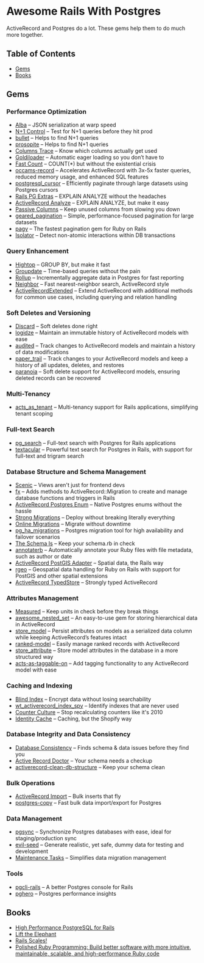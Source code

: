 # Awesome Rails With Postgres

ActiveRecord and Postgres do a lot. These gems help them to do much more together.

## Table of Contents

- [Gems](#gems)
- [Books](#books)

## Gems

### Performance Optimization

- [Alba](https://github.com/okuramasafumi/alba) – JSON serialization at warp speed
- [N+1 Control](https://github.com/palkan/n_plus_one_control) – Test for N+1 queries before they hit prod
- [bullet](https://github.com/flyerhzm/bullet) – Helps to find N+1 queries
- [prosopite](https://github.com/charkost/prosopite) – Helps to find N+1 queries
- [Columns Trace](https://github.com/fatkodima/columns_trace) – Know which columns actually get used
- [Goldiloader](https://github.com/salsify/goldiloader) – Automatic eager loading so you don’t have to
- [Fast Count](https://github.com/fatkodima/fast_count) – COUNT(*) but without the existential crisis
- [occams-record](https://github.com/jhollinger/occams-record) – Accelerates ActiveRecord with 3x-5x faster queries, reduced memory usage, and enhanced SQL features
- [postgresql_cursor](https://github.com/afair/postgresql_cursor) – Efficiently paginate through large datasets using Postgres cursors
- [Rails PG Extras](https://github.com/pawurb/rails-pg-extras) – EXPLAIN ANALYZE without the headaches
- [ActiveRecord Analyze](https://github.com/pawurb/activerecord-analyze) – EXPLAIN ANALYZE, but make it easy
- [Passive Columns](https://github.com/headmandev/passive_columns) – Keep unused columns from slowing you down
- [geared_pagination](https://github.com/basecamp/geared_pagination) – Simple, performance-focused pagination for large datasets
- [pagy](https://github.com/ddnexus/pagy) – The fastest pagination gem for Ruby on Rails
- [Isolator](https://github.com/palkan/isolator) – Detect non-atomic interactions within DB transactions

### Query Enhancement

- [Hightop](https://github.com/ankane/hightop) – GROUP BY, but make it fast
- [Groupdate](https://github.com/ankane/groupdate) – Time-based queries without the pain
- [Rollup](https://github.com/ankane/rollup) – Incrementally aggregate data in Postgres for fast reporting
- [Neighbor](https://github.com/ankane/neighbor) – Fast nearest-neighbor search, ActiveRecord style
- [ActiveRecordExtended](https://github.com/GeorgeKaraszi/ActiveRecordExtended) – Extend ActiveRecord with additional methods for common use cases, including querying and relation handling

### Soft Deletes and Versioning

- [Discard](https://github.com/jhawthorn/discard) – Soft deletes done right
- [logidze](https://github.com/palkan/logidze) – Maintain an immutable history of ActiveRecord models with ease
- [audited](https://github.com/collectiveidea/audited) – Track changes to ActiveRecord models and maintain a history of data modifications
- [paper_trail](https://github.com/paper-trail-gem/paper_trail) – Track changes to your ActiveRecord models and keep a history of all updates, deletes, and restores
- [paranoia](https://github.com/rubysherpas/paranoia) – Soft delete support for ActiveRecord models, ensuring deleted records can be recovered

### Multi-Tenancy

- [acts_as_tenant](https://github.com/ErwinM/acts_as_tenant) – Multi-tenancy support for Rails applications, simplifying tenant scoping

### Full-text Search

- [pg_search](https://github.com/Casecommons/pg_search) – Full-text search with Postgres for Rails applications
- [textacular](https://github.com/textacular/textacular) – Powerful text search for Postgres in Rails, with support for full-text and trigram search

### Database Structure and Schema Management

- [Scenic](https://github.com/scenic-views/scenic) – Views aren't just for frontend devs
- [fx](https://github.com/teoljungberg/fx) – Adds methods to ActiveRecord::Migration to create and manage database functions and triggers in Rails
- [ActiveRecord Postgres Enum](https://github.com/bibendi/-activerecord-postgres_enum) – Native Postgres enums without the hassle
- [Strong Migrations](https://github.com/ankane/strong_migrations) – Deploy without breaking literally everything
- [Online Migrations](https://github.com/fatkodima/online_migrations) – Migrate without downtime
- [pg_ha_migrations](https://github.com/braintree/pg_ha_migrations) – Postgres migration tool for high availability and failover scenarios
- [The Schema Is](https://github.com/zverok/the_schema_is) – Keep your schema.rb in check
- [annotaterb](https://github.com/drwl/annotaterb) – Automatically annotate your Ruby files with file metadata, such as author or date
- [ActiveRecord PostGIS Adapter](https://github.com/rgeo/activerecord-postgis-adapter) – Spatial data, the Rails way
- [rgeo](https://github.com/rgeo/rgeo) – Geospatial data handling for Ruby on Rails with support for PostGIS and other spatial extensions
- [ActiveRecord TypedStore](https://github.com/byroot/activerecord-typedstore) – Strongly typed ActiveRecord

### Attributes Management

- [Measured](https://github.com/Shopify/measured) – Keep units in check before they break things
- [awesome_nested_set](https://github.com/collectiveidea/awesome_nested_set) – An easy-to-use gem for storing hierarchical data in ActiveRecord
- [store_model](https://github.com/DmitryTsepelev/store_model) – Persist attributes on models as a serialized data column while keeping ActiveRecord’s features intact
- [ranked-model](https://github.com/brendon/ranked-model) – Easily manage ranked records with ActiveRecord
- [store_attribute](https://github.com/palkan/store_attribute) – Store model attributes in the database in a more structured way
- [acts-as-taggable-on](https://github.com/mbleigh/acts-as-taggable-on) – Add tagging functionality to any ActiveRecord model with ease

### Caching and Indexing

- [Blind Index](https://github.com/ankane/blind_index) – Encrypt data without losing searchability
- [wt_activerecord_index_spy](https://github.com/WeTransfer/wt_activerecord_index_spy) – Identify indexes that are never used
- [Counter Culture](https://github.com/magnusvk/counter_culture) – Stop recalculating counters like it's 2010
- [Identity Cache](https://github.com/Shopify/identity_cache) – Caching, but the Shopify way

### Database Integrity and Data Consistency

- [Database Consistency](https://github.com/djezzzl/database_consistency) – Finds schema & data issues before they find you
- [Active Record Doctor](https://github.com/gregnavis/active_record_doctor) – Your schema needs a checkup
- [activerecord-clean-db-structure](https://github.com/lfittl/activerecord-clean-db-structure) – Keep your schema clean

### Bulk Operations

- [ActiveRecord Import](https://github.com/zdennis/activerecord-import) – Bulk inserts that fly
- [postgres-copy](https://github.com/diogob/postgres-copy) – Fast bulk data import/export for Postgres

### Data Management

- [pgsync](https://github.com/ankane/pgsync) – Synchronize Postgres databases with ease, ideal for staging/production sync
- [evil-seed](https://github.com/evilmartians/evil-seed) – Generate realistic, yet safe, dummy data for testing and development
- [Maintenance Tasks](https://github.com/Shopify/maintenance_tasks) – Simplifies data migration management

### Tools

- [pgcli-rails](https://github.com/mattbrictson/pgcli-rails) – A better Postgres console for Rails
- [pghero](https://github.com/ankane/pghero) – Postgres performance insights

## Books

- [High Performance PostgreSQL for Rails](https://pragprog.com/titles/aapsql/high-performance-postgresql-for-rails/)
- [Lift the Elephant](https://leanpub.com/lift-the-elephant)
- [Rails Scales!](https://pragprog.com/titles/cprpo/rails-scales/)
- [Polished Ruby Programming: Build better software with more intuitive, maintainable, scalable, and high-performance Ruby code](https://www.packtpub.com/en-us/product/polished-ruby-programming-9781801072724)
